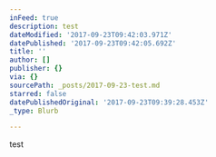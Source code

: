 ```yaml
---
inFeed: true
description: test
dateModified: '2017-09-23T09:42:03.971Z'
datePublished: '2017-09-23T09:42:05.692Z'
title: ''
author: []
publisher: {}
via: {}
sourcePath: _posts/2017-09-23-test.md
starred: false
datePublishedOriginal: '2017-09-23T09:39:28.453Z'
_type: Blurb

---
```

test